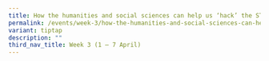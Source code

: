 ```yaml
---
title: How the humanities and social sciences can help us ‘hack’ the STEM fields
permalink: /events/week-3/how-the-humanities-and-social-sciences-can-help-us-hack-the-stem-fields/
variant: tiptap
description: ""
third_nav_title: Week 3 (1 – 7 April)
---
```


